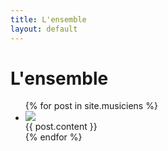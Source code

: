 ```yaml
---
title: L'ensemble
layout: default
---
```


# L'ensemble


<ul class="posts noList">
  {% for post in site.musiciens %}
    <li>
    	<div class="floating-image"><img src="{{ post.image }}"></div>
    	<div class="description">{{ post.content }}</div>
    </li>
  {% endfor %}
</ul>
